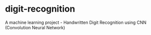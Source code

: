 # digit-recognition
A machine learning project - Handwritten Digit Recognition using CNN (Convolution Neural Network)
